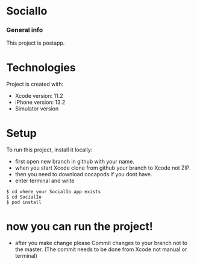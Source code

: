 # SocialIo


### General info
This project is postapp.
	
# Technologies
Project is created with:
* Xcode version: 11.2
* iPhone version: 13.2
* Simulator version

	
# Setup
To run this project, install it locally:
* first open new branch in github with your name.
* when you start Xcode clone from github your branch to Xcode not ZIP.
* then you need to download cocapods if you dont have.
* enter terminal and write 

```
$ cd where your SocialIo app exists
$ cd SocialIo
$ pod install

```
# now you can run the project!
* after you make change please Commit changes to your branch not to the master.
(The commit needs to be done from Xcode not manual or terminal)
